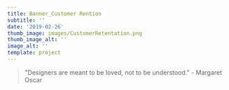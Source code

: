```yaml
---
title: Banner_Customer Rention
subtitle: ''
date: '2019-02-26'
thumb_image: images/CustomerRetentation.png
thumb_image_alt: ''
image_alt: ''
template: project
---
```



> "Designers are meant to be loved, not to be understood." - Margaret Oscar

